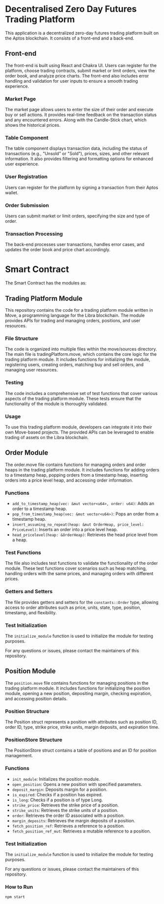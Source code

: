 # Decentralised Zero Day Futures Trading Platform

This application is a decentralized zero-day futures trading platform built on the Aptos blockchain. It consists of a front-end and a back-end.

## Front-end
The front-end is built using React and Chakra UI. Users can register for the platform, choose trading contracts, submit market or limit orders, view the order book, and analyze price charts. The front-end also includes error handling and validation for user inputs to ensure a smooth trading experience.

### Market Page
The market page allows users to enter the size of their order and execute buy or sell actions. It provides real-time feedback on the transaction status and any encountered errors. Along with the Candle-Stick chart, which shows the historical prices.

### Table Component
The table component displays transaction data, including the status of transactions (e.g., "Unsold" or "Sold"), prices, sizes, and other relevant information. It also provides filtering and formatting options for enhanced user experience.

### User Registration
Users can register for the platform by signing a transaction from their Aptos wallet.

### Order Submission
Users can submit market or limit orders, specifying the size and type of order.

### Transaction Processing
The back-end processes user transactions, handles error cases, and updates the order book and price chart accordingly.

# Smart Contract
The Smart Contract has the modules as:

## Trading Platform Module

This repository contains the code for a trading platform module written in Move, a programming language for the Libra blockchain. The module provides APIs for trading and managing orders, positions, and user resources.

### File Structure

The code is organized into multiple files within the move/sources directory. The main file is tradingPlatform.move, which contains the core logic for the trading platform module. It includes functions for initializing the module, registering users, creating orders, matching buy and sell orders, and managing user resources.

### Testing

The code includes a comprehensive set of test functions that cover various aspects of the trading platform module. These tests ensure that the functionality of the module is thoroughly validated.

### Usage

To use this trading platform module, developers can integrate it into their own Move-based projects. The provided APIs can be leveraged to enable trading of assets on the Libra blockchain.

## Order Module

The order.move file contains functions for managing orders and order heaps in the trading platform module. It includes functions for adding orders to a timestamp heap, popping orders from a timestamp heap, inserting orders into a price level heap, and accessing order information.

### Functions
- `add_to_timestamp_heap(vec: &mut vector<u64>, order: u64)`: Adds an order to a timestamp heap.
- `pop_from_timestamp_heap(vec: &mut vector<u64>)`: Pops an order from a timestamp heap.
- `insert_assuming_no_repeat(heap: &mut OrderHeap, price_level: PriceLevel)`: Inserts an order into a price level heap.
- `head_pricelevel(heap: &OrderHeap)`: Retrieves the head price level from a heap.

### Test Functions
The file also includes test functions to validate the functionality of the order module. These test functions cover scenarios such as heap matching, handling orders with the same prices, and managing orders with different prices.

### Getters and Setters
The file provides getters and setters for the `constants::Order` type, allowing access to order attributes such as price, units, state, type, position, timestamp, and flexibility.

### Test Initialization
The `initialize_module` function is used to initialize the module for testing purposes.

For any questions or issues, please contact the maintainers of this repository.

## Position Module

The `position.move` file contains functions for managing positions in the trading platform module. It includes functions for initializing the position module, opening a new position, depositing margin, checking expiration, and accessing position details.

### Position Structure
The Position struct represents a position with attributes such as position ID, order ID, type, strike price, strike units, margin deposits, and expiration time.

### PositionStore Structure
The PositionStore struct contains a table of positions and an ID for position management.

### Functions
- `init_module`: Initializes the position module.
- `open_position`: Opens a new position with specified parameters.
- `deposit_margin`: Deposits margin for a position.
- `is_expired`: Checks if a position has expired.
- `is_long`: Checks if a position is of type Long.
- `strike_price`: Retrieves the strike price of a position.
- `strike_units`: Retrieves the strike units of a position.
- `order`: Retrieves the order ID associated with a position.
- `margin_deposits`: Retrieves the margin deposits of a position.
- `fetch_position_ref`: Retrieves a reference to a position.
- `fetch_position_ref_mut`: Retrieves a mutable reference to a position.

### Test Initialization
The `initialize_module` function is used to initialize the module for testing purposes.

For any questions or issues, please contact the maintainers of this repository.

### How to Run
`npm start`
